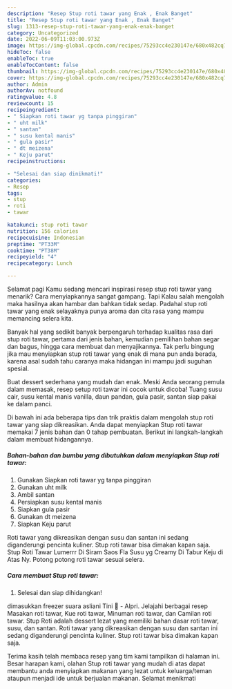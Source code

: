 ```yaml
---
description: "Resep Stup roti tawar yang Enak , Enak Banget"
title: "Resep Stup roti tawar yang Enak , Enak Banget"
slug: 1313-resep-stup-roti-tawar-yang-enak-enak-banget
category: Uncategorized
date: 2022-06-09T11:03:00.973Z
image: https://img-global.cpcdn.com/recipes/75293cc4e230147e/680x482cq70/stup-roti-tawar-foto-resep-utama.jpg
hideToc: false
enableToc: true
enableTocContent: false
thumbnail: https://img-global.cpcdn.com/recipes/75293cc4e230147e/680x482cq70/stup-roti-tawar-foto-resep-utama.jpg
cover: https://img-global.cpcdn.com/recipes/75293cc4e230147e/680x482cq70/stup-roti-tawar-foto-resep-utama.jpg
author: Admin
authorAv: notfound
ratingvalue: 4.8
reviewcount: 15
recipeingredient:
- " Siapkan roti tawar yg tanpa pinggiran"
- " uht milk"
- " santan"
- " susu kental manis"
- " gula pasir"
- " dt meizena"
- " Keju parut"
recipeinstructions:

- "Selesai dan siap dinikmati!"
categories:
- Resep
tags:
- stup
- roti
- tawar

katakunci: stup roti tawar 
nutrition: 156 calories
recipecuisine: Indonesian
preptime: "PT33M"
cooktime: "PT38M"
recipeyield: "4"
recipecategory: Lunch

---
```



Selamat pagi Kamu sedang mencari inspirasi resep stup roti tawar yang menarik? Cara menyiapkannya sangat gampang. Tapi Kalau salah mengolah maka hasilnya akan hambar dan bahkan tidak sedap. Padahal stup roti tawar yang enak selayaknya punya aroma dan cita rasa yang mampu memancing selera kita.


Banyak hal yang sedikit banyak berpengaruh terhadap kualitas rasa dari stup roti tawar, pertama dari jenis bahan, kemudian pemilihan bahan segar dan bagus, hingga cara membuat dan menyajikannya. Tak perlu bingung jika mau menyiapkan stup roti tawar yang enak di mana pun anda berada, karena asal sudah tahu caranya maka hidangan ini mampu jadi suguhan spesial.

Buat dessert sederhana yang mudah dan enak. Meski Anda seorang pemula dalam memasak, resep setup roti tawar ini cocok untuk dicoba! Tuang susu cair, susu kental manis vanilla, daun pandan, gula pasir, santan siap pakai ke dalam panci.


Di bawah ini ada beberapa tips dan trik praktis dalam mengolah stup roti tawar yang siap dikreasikan. Anda dapat menyiapkan Stup roti tawar memakai 7 jenis bahan dan 0 tahap pembuatan. Berikut ini langkah-langkah dalam membuat hidangannya.

<!--inarticleads1-->

##### Bahan-bahan dan bumbu yang dibutuhkan dalam menyiapkan Stup roti tawar:

1. Gunakan  Siapkan roti tawar yg tanpa pinggiran
1. Gunakan  uht milk
1. Ambil  santan
1. Persiapkan  susu kental manis
1. Siapkan  gula pasir
1. Gunakan  dt meizena
1. Siapkan  Keju parut


Roti tawar yang dikreasikan dengan susu dan santan ini sedang diganderungi pencinta kuliner. Stup roti tawar bisa dimakan kapan saja. Stup Roti Tawar Lumerrr Di Siram Saos Fla Susu yg Creamy Di Tabur Keju di Atas Ny. Potong potong roti tawar sesuai selera. 

<!--inarticleads2-->

##### Cara membuat Stup roti tawar:


1. Selesai dan siap dihidangkan!

dimasukkan freezer suara asliani Tini 🌼 - Alpri. Jelajahi berbagai resep Masakan roti tawar, Kue roti tawar, Minuman roti tawar, dan Camilan roti tawar. Stup Roti adalah dessert lezat yang memiliki bahan dasar roti tawar, susu, dan santan. Roti tawar yang dikreasikan dengan susu dan santan ini sedang diganderungi pencinta kuliner. Stup roti tawar bisa dimakan kapan saja. 

Terima kasih telah membaca resep yang tim kami tampilkan di halaman ini. Besar harapan kami, olahan Stup roti tawar yang mudah di atas dapat membantu anda menyiapkan makanan yang lezat untuk keluarga/teman ataupun menjadi ide untuk berjualan makanan. Selamat menikmati
